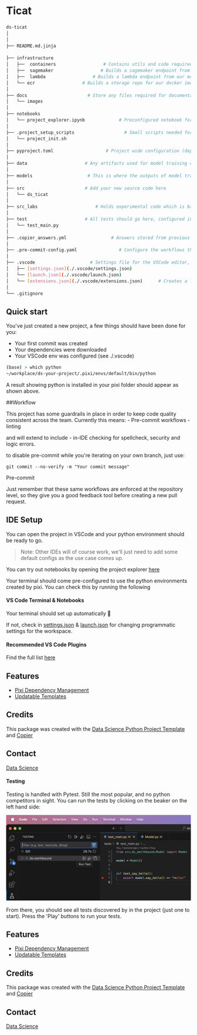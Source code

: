 # Ticat

```bash
ds-ticat
│
│
├── README.md.jinja

├── infrastructure
│   ├──  containers                  # Contains utils and code required to run model in container and test
│   ├──  sagemaker                  # Builds a sagemaker endpoint from our model
│   ├──  lambda                  # Builds a lambda endpoint from our model
│   └── ecr                  # Builds a storage repo for our docker images.
│
├── docs                       # Store any files required for documentation
│   └── images
│
├── notebooks
│   └── project_explorer.ipynb             # Preconfigured notebook for testing code in src
│
├── .project_setup_scripts                   # Small scripts needed for project generation
│   └── project_init.sh
│
├── pyproject.toml                    # Project wide configuration (dependencies, linting, etc.)
│
├── data                      # Any artifacts used for model training can be stored here and will be copied into containers
│
├── models                     # This is where the outputs of model training are programmed to go
│
├── src                       # Add your new source code here
│   └── ds_ticat
│
├── src_labs                      # Holds experimental code which is barred from production. Not code reviewed
│
├── test                      # All tests should go here, configured in pytest
│   └── test_main.py
│
├── .copier_answers.yml                 # Answers stored from previous project creation, DO NOT EDIT
│
├── .pre-commit-config.yaml                # Configure the workflows that run before committing is allowed
│
├── .vscode                     # Settings file for the VSCode editor, configures your terminal and notebook settings
│   ├── [settings.json](./.vscode/settings.json)
│   └── [launch.json](./.vscode/launch.json)
│   └── [extensions.json](./.vscode/extensions.json)      # Creates a list of suggested extensions to users
│
└── .gitignore
```




## Quick start
You've just created a new project, a few things should have been done for you:
- Your first commit was created
- Your dependencies were downloaded
- Your VSCode env was configured (see ./.vscode)


```bash
(base) > which python
~/workplace/ds-your-project/.pixi/envs/default/bin/python
```
A result showing python is installed in your pixi folder should appear as shown above.

##Workflow

This project has some guardrails in place in order to keep code quality consistent across the team. Currently
this means:
    - Pre-commit workflows
    - linting

and will extend to include
    - in-IDE checking for spellcheck, security and logic errors.

to disable pre-commit while you're iterating on your own branch, just use:

```
git commit --no-verify -m "Your commit message"
```


Pre-commit


Just remember that these same workflows are enforced at the repository level, so they give you a
good feedback tool before creating a new pull request.


## IDE Setup

You can open the project in VSCode and your python environment should be ready to go.

> Note: Other IDEs will of course work, we'll just need to add some default configs as the use case comes up.

You can try out notebooks by opening the project explorer [here](./notebooks/project_explorer.ipynb)

Your terminal should come pre-configured to use the python environments created by pixi. You can check this
by running the following

#### VS Code Terminal & Notebooks

Your terminal should set up automatically 🤞

If not, check in [settings.json](./.vscode/settings.json) & [launch.json](./.vscode/launch.json) for changing programmatic settings for the workspace.


#### Recommended VS Code Plugins

Find the full list [here](./.vscode/extensions.json)

## Features

* [Pixi Dependency Management](https://pixi.sh/latest/basic_usage/)
* [Updatable Templates](https://copier.readthedocs.io/en/stable/updating/)

## Credits

This package was created with the [Data Science Python Project Template](https://github.com/sevdesk/ds-python-project-template) and [Copier](https://copier.readthedocs.io/en/stable/)


## Contact
[Data Science](https://sevdesk.atlassian.net/wiki/spaces/DATA/pages/4630970588/Data+Science)



#### Testing

Testing is handled with Pytest. Still the most popular, and no python competitors in sight. You can run the tests by clicking on the beaker on the left hand side:

![testing](./docs/images/test_code.png)

From there, you should see all tests discovered by in the project (just one to start). Press the 'Play' buttons to run your tests.



## Features

* [Pixi Dependency Management](https://pixi.sh/latest/basic_usage/)
* [Updatable Templates](https://copier.readthedocs.io/en/stable/updating/)

## Credits

This package was created with the [Data Science Python Project Template](https://github.com/sevdesk/ds-python-project-template) and [Copier](https://copier.readthedocs.io/en/stable/)


## Contact
[Data Science](https://sevdesk.atlassian.net/wiki/spaces/DATA/pages/4630970588/Data+Science)
